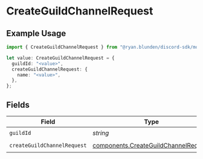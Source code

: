 # CreateGuildChannelRequest

## Example Usage

```typescript
import { CreateGuildChannelRequest } from "@ryan.blunden/discord-sdk/models/operations";

let value: CreateGuildChannelRequest = {
  guildId: "<value>",
  createGuildChannelRequest: {
    name: "<value>",
  },
};
```

## Fields

| Field                                                                                        | Type                                                                                         | Required                                                                                     | Description                                                                                  |
| -------------------------------------------------------------------------------------------- | -------------------------------------------------------------------------------------------- | -------------------------------------------------------------------------------------------- | -------------------------------------------------------------------------------------------- |
| `guildId`                                                                                    | *string*                                                                                     | :heavy_check_mark:                                                                           | N/A                                                                                          |
| `createGuildChannelRequest`                                                                  | [components.CreateGuildChannelRequest](../../models/components/createguildchannelrequest.md) | :heavy_check_mark:                                                                           | N/A                                                                                          |